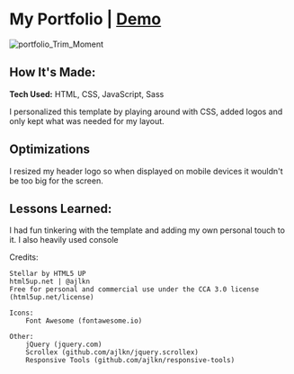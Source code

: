 # My Portfolio | <a href="https://primalsia.github.io/GotCocktail.github.io/">Demo</a>

![portfolio_Trim_Moment](https://user-images.githubusercontent.com/93306237/171480792-9ee6808b-3200-4baf-b974-434758e6119f.jpg)

## How It's Made:
**Tech Used:** HTML, CSS, JavaScript, Sass

I personalized this template by playing around with CSS, added logos and only kept what was needed for my layout.

## Optimizations
I resized my header logo so when displayed on mobile devices it wouldn't be too big for the screen.

## Lessons Learned:
I had fun tinkering with the template and adding my own personal touch to it. I also heavily used console 
<br>

Credits:
	
	Stellar by HTML5 UP
	html5up.net | @ajlkn
	Free for personal and commercial use under the CCA 3.0 license (html5up.net/license)

	Icons:
		Font Awesome (fontawesome.io)

	Other:
		jQuery (jquery.com)
		Scrollex (github.com/ajlkn/jquery.scrollex)
		Responsive Tools (github.com/ajlkn/responsive-tools)
